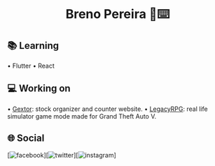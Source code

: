 <h1 align="center">Breno Pereira 👤⌨️</h1>

## 📚 Learning
• Flutter
• React

## 💻 Working on
• [Gextor](https://github.com/brenoeddye/Gextor): stock organizer and counter website.
• [LegacyRPG](): real life simulator game mode made for Grand Theft Auto V.

## 🌐 Social
[![facebook](https://img.shields.io/badge/f-facebook-blue)][![twitter](https://img.shields.io/badge/t-twitter-lightblue)][![instagram](https://img.shields.io/badge/i-instagram-pink)]

<!--
**brenoeddye/brenoeddye** is a ✨ _special_ ✨ repository because its `README.md` (this file) appears on your GitHub profile.

Here are some ideas to get you started:

- 🔭 I’m currently working on ...
- 🌱 I’m currently learning ...
- 👯 I’m looking to collaborate on ...
- 🤔 I’m looking for help with ...
- 💬 Ask me about ...
- 📫 How to reach me: ...
- 😄 Pronouns: ...
- ⚡ Fun fact: ...
-->
